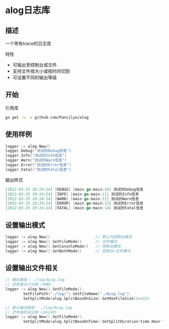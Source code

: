 # alog日志库

## 描述

一个带有trace的日志库

特性

* 可输出至控制台或文件.
* 支持文件按大小或按时间切割
* 可设置不同的输出等级

## 开始

引用库

```bash
go get -u -v github.com/Pancilyo/alog
```



## 使用样例

```go
logger := alog.New()
logger.Debug("测试的Debug信息")
logger.Info("测试的Info信息")
logger.Warn("测试的Warn信息")
logger.Error("测试的Error信息")
logger.Fatal("测试的Fatal信息")
```

输出样式

```go
[2022-03-25 20:24:24] [DEBUG] [main.go:main:10] 测试的Debug信息
[2022-03-25 20:24:24] [INFO] [main.go:main:11] 测试的Info信息
[2022-03-25 20:24:24] [WARN] [main.go:main:12] 测试的Warn信息
[2022-03-25 20:24:24] [ERROR] [main.go:main:13] 测试的Error信息
[2022-03-25 20:24:24] [FATAL] [main.go:main:14] 测试的Fatal信息
```

## 设置输出模式

```go
logger := alog.New()					// 默认为控制台模式
logger := alog.New().SetFileMode()		// 文件模式
logger := alog.New().SetConsoleMode()	// 控制台模式
logger := alog.New().SetBothMode() 		// 控制台+文件模式
```

## 设置输出文件相关

```go
// 输出路径： ./log/ALog.log 
// 文件按大小分割 (4MB)
logger := alog.New().SetFileMode().
		SetFilePath("./log/").SetFileName("./ALog.log").
		SetSplitMode(alog.SplitBaseOnSize).SetMaxFileSize(1<<22)

// 默认输出路径： ./log/ALog.log 
// 文件按时间分割 (24小时)
logger := alog.New().SetFileMode().
		SetSplitMode(alog.SplitBaseOnTime).SetSplitDuration(time.Hour * 24)
```

